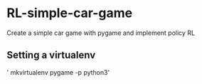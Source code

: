 # RL-simple-car-game
Create a simple car game with pygame and implement policy RL

## Setting a virtualenv
' mkvirtualenv pygame -p python3'
